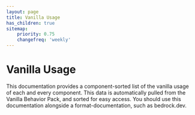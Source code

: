 ```yaml
---
layout: page
title: Vanilla Usage
has_children: true
sitemap:
    priority: 0.75
    changefreq: 'weekly'
---
```


# Vanilla Usage

This documentation provides a component-sorted list of the vanilla usage of each and every component. This data is automatically pulled from the Vanilla Behavior Pack, and sorted for easy access. You should use this documentation alongside a format-documentation, such as bedrock.dev.